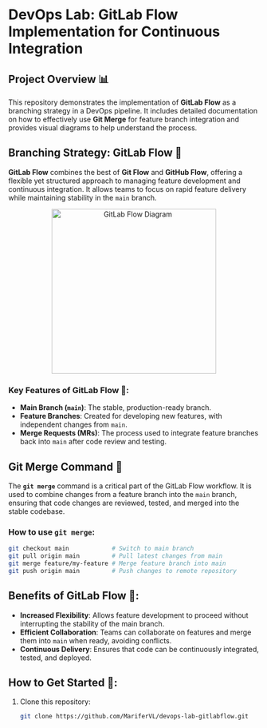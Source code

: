 # DevOps Lab: GitLab Flow Implementation for Continuous Integration

## Project Overview 📊
This repository demonstrates the implementation of **GitLab Flow** as a branching strategy in a DevOps pipeline. It includes detailed documentation on how to effectively use **Git Merge** for feature branch integration and provides visual diagrams to help understand the process.

## Branching Strategy: GitLab Flow 🌱
**GitLab Flow** combines the best of **Git Flow** and **GitHub Flow**, offering a flexible yet structured approach to managing feature development and continuous integration. It allows teams to focus on rapid feature delivery while maintaining stability in the `main` branch.

<div align="center">
  <img src="https://github.com/user-attachments/assets/a5381aa7-d69e-438f-8bc5-cc4b12b75c11" alt="GitLab Flow Diagram" width="330"/>
</div> 

### Key Features of GitLab Flow 🔑:
- **Main Branch (`main`)**: The stable, production-ready branch.
- **Feature Branches**: Created for developing new features, with independent changes from `main`.
- **Merge Requests (MRs)**: The process used to integrate feature branches back into `main` after code review and testing.

## Git Merge Command 🔀
The **`git merge`** command is a critical part of the GitLab Flow workflow. It is used to combine changes from a feature branch into the `main` branch, ensuring that code changes are reviewed, tested, and merged into the stable codebase.

### How to use `git merge`:
```bash
git checkout main            # Switch to main branch
git pull origin main         # Pull latest changes from main
git merge feature/my-feature # Merge feature branch into main
git push origin main         # Push changes to remote repository
```

## Benefits of GitLab Flow 🚀:
- **Increased Flexibility**: Allows feature development to proceed without interrupting the stability of the main branch.
- **Efficient Collaboration**: Teams can collaborate on features and merge them into `main` when ready, avoiding conflicts.
- **Continuous Delivery**: Ensures that code can be continuously integrated, tested, and deployed.

## How to Get Started 🚀:
1. Clone this repository:
   ```bash
   git clone https://github.com/MariferVL/devops-lab-gitlabflow.git
